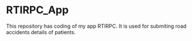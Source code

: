# RTIRPC_App
This repository has coding of my app RTIRPC. It is used for submiting road accidents details of patients.
